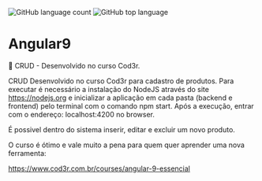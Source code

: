 ![GitHub language count](https://img.shields.io/github/languages/count/otavioeiji/angular9)
![GitHub top language](https://img.shields.io/github/languages/top/otavioeiji/angular9)

# Angular9
:memo: CRUD - Desenvolvido no curso Cod3r.

CRUD Desenvolvido no curso Cod3r para cadastro de produtos.
Para executar é necessário a instalação do NodeJS através do site https://nodejs.org e inicializar a aplicação em cada pasta (backend e frontend) pelo terminal com o comando npm start.
Após a execução, entrar com o endereço: localhost:4200 no browser.

É possivel dentro do sistema inserir, editar e excluir um novo produto.

O curso é ótimo e vale muito a pena para quem quer aprender uma nova ferramenta:

https://www.cod3r.com.br/courses/angular-9-essencial


